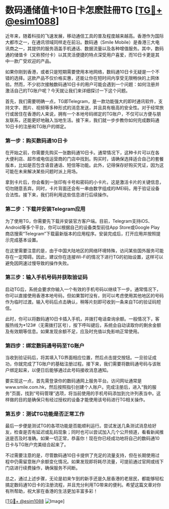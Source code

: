 # 数码通储值卡10日卡怎麽註冊TG [[TG💪+ @esim1088](https://t.me/s/esim1088)]

近年来，随着科技的飞速发展，移动通信工具的普及程度越来越高。香港作为国际大都市之一，在通讯领域同样走在前沿。数码通（Smile Mobile）是香港三大电讯商之一，其提供的服务涵盖手机通话、数据流量以及各种增值服务。其中，数码通的储值卡（又称预付卡）以其灵活便捷的特点深受用户喜爱，而10日卡更是其中一款广受欢迎的产品。

如果你刚到香港，或者只是短期需要使用本地网络，数码通10日卡无疑是一个不错的选择。这款产品不仅价格实惠，还能让你在短时间内享受无限畅快的上网体验。然而，不少初次接触数码通10日卡的用户可能会遇到一个问题：如何注册并激活自己的TG账户呢？今天就让我们来详细探讨一下这个问题。

首先，我们需要明确一点，TG即Telegram，是一款功能强大的即时通讯软件，支持文字、图片、视频等多种形式的消息发送，并且具有极高的安全性。对于经常旅行或居住在香港的人来说，拥有一个本地号码绑定的TG账户，不仅可以方便与朋友联系，还能更好地融入当地生活。接下来，我们就一步步教你如何完成数码通10日卡的注册和TG账户的绑定。

### 第一步：购买数码通10日卡

在开始之前，你需要先购买一张数码通10日卡。通常情况下，这种卡片可以在各大便利店、超市或电信运营商的门店中找到。购买时，请确保选择适合自己的套餐版本，比如是否包含语音通话、短信等功能。此外，记得保存好购买凭证，因为这可能在未来解决某些问题时派上用场。

拿到卡片后，你会看到一张印有卡号和密码的小卡片。这是激活卡片的关键信息，切勿随意丢弃。同时，卡片背面还会有一串由数字组成的IMEI码，用于验证设备合法性。接下来，我们将利用这些信息进行后续操作。

### 第二步：下载并安装Telegram应用

为了使用TG，你需要先下载并安装官方客户端。目前，Telegram支持iOS、Android等多个平台，你可以根据自己的设备类型前往App Store或Google Play商店搜索“Telegram”下载最新版本的应用程序。安装完成后，打开应用并按照提示完成基本设置。

在这里需要注意的是，由于中国大陆地区的网络环境特殊，访问某些国外服务可能存在一定障碍。因此，建议你在连接Wi-Fi的情况下进行TG的初始设置，这样可以避免因网速过慢导致的操作失败。

### 第三步：输入手机号码并获取验证码

启动TG后，系统会要求你输入一个有效的手机号码以继续下一步。通常情况下，你可以直接使用香港本地号码，但如果暂时没有，则可以考虑使用其他地区的号码作为临时过渡。输入号码后点击确认，稍等片刻即可收到一条来自TG的验证码短信。

此时，你可以将数码通10日卡插入手机，并拨打电话查询余额。一般情况下，客服热线为*123#（无需拨打区号），按下呼叫键后，系统会自动读取你的剩余金额及有效期等信息。如果发现余额不足，应及时充值以免影响正常使用。

### 第四步：绑定数码通号码至TG账户

当收到验证码后，将其填入TG界面相应位置，然后点击提交按钮。一旦验证成功，你就完成了TG账户的基础注册过程。接下来，我们需要将数码通号码与该账户绑定起来，以便日后能够通过此号码接收消息通知。

要实现这一点，首先需登录你的数码通网上服务平台。访问网址通常是www.smile.com.hk，然后按照指引创建个人账户。完成注册后，进入“我的服务”页面，找到“号码管理”选项，将当前使用的手机号码添加到允许列表当中。这样做的目的是确保只有经过授权的设备才能使用该号码进行TG相关操作。

### 第五步：测试TG功能是否正常工作

最后一步便是测试TG的各项功能是否能顺利运行。尝试发送几条测试消息给好友，检查是否有延迟或乱码现象；同时也可以尝试加入几个公开频道，看看新闻推送是否及时准确。如果一切正常，恭喜你！现在你已经成功地将自己的数码通10日卡与TG账户完美结合起来了。

不过需要注意的是，尽管数码通10日卡提供了充足的流量支持，但在长期使用过程中仍需留意账户余额变化情况。如果发现即将耗尽流量，可提前通过官网或线下门店进行续费操作，确保服务不间断。

总之，通过上述步骤，无论是初来乍到的新手还是久居香港的老居民，都能够轻松搞定数码通10日卡的注册流程，并且充分利用TG带来的便利。希望这篇文章对你有所帮助，祝大家在香港的生活更加丰富多彩！

[[TG💪+ @esim1088](https://t.me/s/esim1088) ![Image](https://i.postimg.cc/4NQfJmqS/Snipaste-2025-05-13-00-14-12.png)]